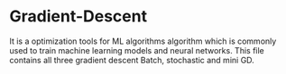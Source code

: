 # Gradient-Descent
It is a optimization tools for ML algorithms algorithm which is commonly used to train machine learning models and neural networks.
This file contains all three gradient descent Batch, stochastic and mini GD.

